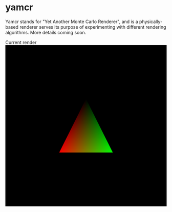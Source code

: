 yamcr
=====

Yamcr stands for "Yet Another Monte Carlo Renderer", and is a physically-based renderer serves its purpose of experimenting with different rendering algorithms.
More details coming soon.

Current render
![Current render](current_render.png "Current render")

